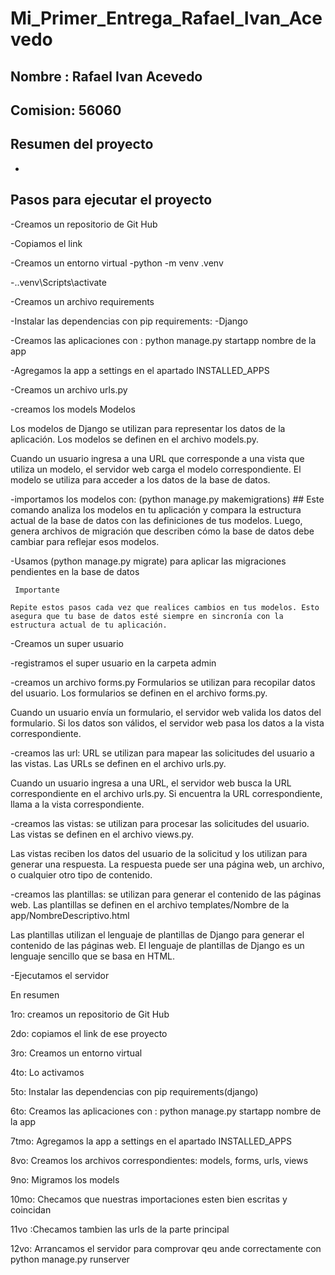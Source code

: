 # Mi_Primer_Entrega_Rafael_Ivan_Acevedo


## Nombre : Rafael Ivan Acevedo

## Comision: 56060

## Resumen del proyecto

-

## Pasos para ejecutar el proyecto

-Creamos un repositorio de Git Hub

-Copiamos el link 

-Creamos un entorno virtual
  -python -m venv .venv

  -.\.venv\Scripts\activate

-Creamos un archivo requirements

-Instalar las dependencias con pip requirements:
  -Django


-Creamos las aplicaciones con : python manage.py startapp nombre de la app

-Agregamos la app a settings en el apartado INSTALLED_APPS 

-Creamos un archivo urls.py

-creamos los models Modelos

Los modelos de Django se utilizan para representar los datos de la aplicación. Los modelos se definen en el archivo models.py.

Cuando un usuario ingresa a una URL que corresponde a una vista que utiliza un modelo, el servidor web carga el modelo correspondiente. El modelo se utiliza para acceder a los datos de la base de datos.

-importamos los modelos con:   (python manage.py makemigrations)  ## Este comando analiza los modelos en tu aplicación y compara la estructura actual de la base de datos con las definiciones de tus modelos. Luego, genera archivos de migración que describen cómo la base de datos debe cambiar para reflejar esos modelos.

-Usamos  (python manage.py migrate)  para aplicar las migraciones pendientes en la base de datos

     Importante 

    Repite estos pasos cada vez que realices cambios en tus modelos. Esto asegura que tu base de datos esté siempre en sincronía con la estructura actual de tu aplicación.

-Creamos un super usuario

-registramos el super usuario en la carpeta admin

-creamos un archivo forms.py Formularios se utilizan para recopilar datos del usuario. Los formularios se definen en el archivo forms.py.

Cuando un usuario envía un formulario, el servidor web valida los datos del formulario. Si los datos son válidos, el servidor web pasa los datos a la vista correspondiente.

-creamos las url: URL se utilizan para mapear las solicitudes del usuario a las vistas. Las URLs se definen en el archivo urls.py.

Cuando un usuario ingresa a una URL, el servidor web busca la URL correspondiente en el archivo urls.py. Si encuentra la URL correspondiente, llama a la vista correspondiente.


-creamos las vistas: se utilizan para procesar las solicitudes del usuario. Las vistas se definen en el archivo views.py.

Las vistas reciben los datos del usuario de la solicitud y los utilizan para generar una respuesta. La respuesta puede ser una página web, un archivo, o cualquier otro tipo de contenido.

-creamos las plantillas: se utilizan para generar el contenido de las páginas web. Las plantillas se definen en el archivo templates/Nombre de la app/NombreDescriptivo.html

Las plantillas utilizan el lenguaje de plantillas de Django para generar el contenido de las páginas web. El lenguaje de plantillas de Django es un lenguaje sencillo que se basa en HTML.

-Ejecutamos el servidor


En resumen 

1ro: creamos un repositorio de Git Hub

2do: copiamos el link de ese proyecto 

3ro: Creamos un entorno virtual

4to: Lo activamos 

5to: Instalar las dependencias con pip requirements(django)

6to: Creamos las aplicaciones con : python manage.py startapp nombre de la app

7tmo: Agregamos la app a settings en el apartado INSTALLED_APPS 

8vo: Creamos los archivos correspondientes: models, forms, urls, views

9no: Migramos los models 

10mo: Checamos que nuestras importaciones esten bien escritas y coincidan 

11vo :Checamos tambien las urls de la parte principal 

12vo: Arrancamos el servidor para comprovar qeu ande correctamente con python manage.py runserver




